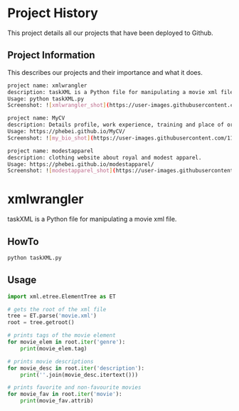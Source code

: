 # Project History

This project details all our projects that have been deployed to Github.

## Project Information

This describes our projects and their importance and what it does.

```bash
project name: xmlwrangler
description: taskXML is a Python file for manipulating a movie xml file.
Usage: python taskXML.py
Screenshot: ![xmlwrangler_shot](https://user-images.githubusercontent.com/119197163/214538067-028b57b1-67dc-451d-8e8a-2f5dd46a7ae7.PNG)
```
```bash
project name: MyCV
description: Details profile, work experience, training and place of origin.
Usage: https://phebei.github.io/MyCV/
Screenshot: ![my_bio_shot](https://user-images.githubusercontent.com/119197163/214538483-9bece26b-af6d-4964-aae9-569e9ad53385.PNG)
```
```bash
project name: modestapparel
description: clothing website about royal and modest apparel.
Usage: https://phebei.github.io/modestapparel/
Screenshot: ![modestapparel_shot](https://user-images.githubusercontent.com/119197163/214538733-9bee0ca5-fbca-4691-9b85-3c6cad8420cd.PNG)
```

# xmlwrangler

taskXML is a Python file for manipulating a movie xml file.

## HowTo

```bash
python taskXML.py
```

## Usage

```python
import xml.etree.ElementTree as ET

# gets the root of the xml file
tree = ET.parse('movie.xml')
root = tree.getroot()

# prints tags of the movie element
for movie_elem in root.iter('genre'):
    print(movie_elem.tag)

# prints movie descriptions
for movie_desc in root.iter('description'):
    print(''.join(movie_desc.itertext()))

# prints favorite and non-favourite movies
for movie_fav in root.iter('movie'):
    print(movie_fav.attrib)
```

